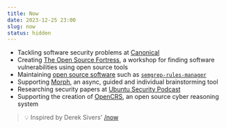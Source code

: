 ```yaml
---
title: Now
date: 2023-12-25 23:00
slug: now
status: hidden
---
```


- Tackling software security problems at [Canonical](https://canonical.com)
- Creating [The Open Source Fortress](https://ossfortress.io/), a workshop for finding software vulnerabilities using open source tools
- Maintaining [open source software](/oss) such as [`semgrep-rules-manager`](https://github.com/iosifache/semgrep-rules-manager)
- Supporting [Morph](https://trymorph.com/), an async, guided and individual brainstorming tool
- Researching security papers at [Ubuntu Security Podcast](https://ubuntusecuritypodcast.org)
- Supporting the creation of [OpenCRS](https://github.com/CyberReasoningSystem), an open source cyber reasoning system

<blockquote>
💡 Inspired by Derek Sivers' <a href="https://sive.rs/nowff">/now</a>
</blockquote>
